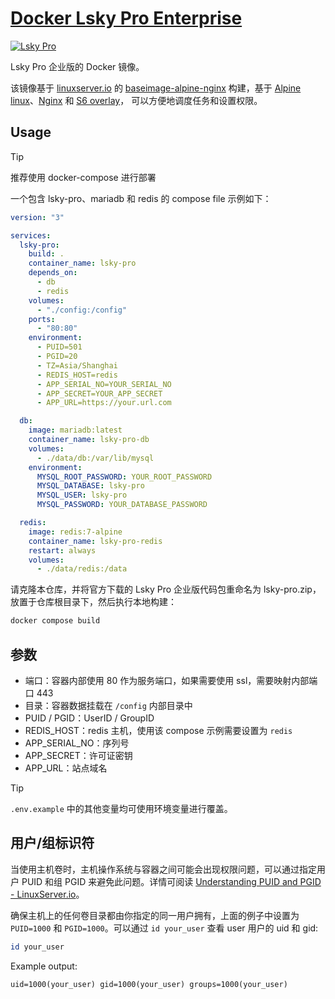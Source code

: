 # [Docker Lsky Pro Enterprise](https://github.com/Xm798/docker-lsky-pro-enterprise)

[![Lsky Pro](https://docs.lsky.pro/logo.png)](https://github.com/Xm798/docker-lsky-pro-enterprise)

Lsky Pro 企业版的 Docker 镜像。

该镜像基于 [linuxserver.io](https://www.linuxserver.io/) 的 [baseimage-alpine-nginx](https://github.com/linuxserver/docker-baseimage-alpine-nginx) 构建，基于 [Alpine linux](https://alpinelinux.org/)、[Nginx](http://nginx.org/en/) 和 [S6 overlay](https://github.com/just-containers/s6-overlay)， 可以方便地调度任务和设置权限。

## Usage

> [!TIP]
> 推荐使用 docker-compose 进行部署

一个包含 lsky-pro、mariadb 和 redis 的 compose file 示例如下：

```yaml
version: "3"

services:
  lsky-pro:
    build: .
    container_name: lsky-pro
    depends_on:
      - db
      - redis
    volumes:
      - "./config:/config"
    ports:
      - "80:80"
    environment:
      - PUID=501
      - PGID=20
      - TZ=Asia/Shanghai
      - REDIS_HOST=redis
      - APP_SERIAL_NO=YOUR_SERIAL_NO
      - APP_SECRET=YOUR_APP_SECRET
      - APP_URL=https://your.url.com

  db:
    image: mariadb:latest
    container_name: lsky-pro-db
    volumes:
      - ./data/db:/var/lib/mysql
    environment:
      MYSQL_ROOT_PASSWORD: YOUR_ROOT_PASSWORD
      MYSQL_DATABASE: lsky-pro
      MYSQL_USER: lsky-pro
      MYSQL_PASSWORD: YOUR_DATABASE_PASSWORD

  redis:
    image: redis:7-alpine
    container_name: lsky-pro-redis
    restart: always
    volumes:
      - ./data/redis:/data
```

请克隆本仓库，并将官方下载的 Lsky Pro 企业版代码包重命名为 lsky-pro.zip，放置于仓库根目录下，然后执行本地构建：

```bash
docker compose build
```

## 参数

- 端口：容器内部使用 80 作为服务端口，如果需要使用 ssl，需要映射内部端口 443
- 目录：容器数据挂载在 `/config` 内部目录中
- PUID / PGID：UserID / GroupID
- REDIS_HOST：redis 主机，使用该 compose 示例需要设置为 `redis`
- APP_SERIAL_NO：序列号
- APP_SECRET：许可证密钥
- APP_URL：站点域名

> [!TIP]
> `.env.example` 中的其他变量均可使用环境变量进行覆盖。

## 用户/组标识符

当使用主机卷时，主机操作系统与容器之间可能会出现权限问题，可以通过指定用户 PUID 和组 PGID 来避免此问题。详情可阅读 [Understanding PUID and PGID - LinuxServer.io](https://docs.linuxserver.io/general/understanding-puid-and-pgid/)。

确保主机上的任何卷目录都由你指定的同一用户拥有，上面的例子中设置为 `PUID=1000` 和 `PGID=1000`。可以通过 `id your_user` 查看 user 用户的 uid 和 gid:

```bash
id your_user
```

Example output:

```text
uid=1000(your_user) gid=1000(your_user) groups=1000(your_user)
```
